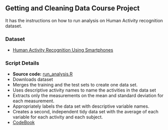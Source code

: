 ## Getting and Cleaning Data Course Project
It has the instructions on how to run analysis on Human Activity recognition dataset.

### Dataset
* [Human Activity Recognition Using Smartphones](https://d396qusza40orc.cloudfront.net/getdata%2Fprojectfiles%2FUCI%20HAR%20Dataset.zip)

### Script Details
* **Source code:** [run_analysis.R](https://github.com/koladilip/datasciencecoursera/blob/main/Getting_and_Cleaning_Data/run_analysis.R)
* Downloads dataset
* Merges the training and the test sets to create one data set.
* Uses descriptive activity names to name the activities in the data set
* Extracts only the measurements on the mean and standard deviation for each measurement.
* Appropriately labels the data set with descriptive variable names.
* Creates a second, independent tidy data set with the average of each variable for each activity and each subject.
* [CodeBook](https://github.com/koladilip/datasciencecoursera/blob/main/Getting_and_Cleaning_Data/CodeBook.md)
